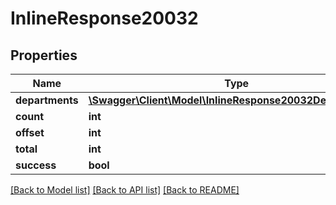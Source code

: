 # InlineResponse20032

## Properties
Name | Type | Description | Notes
------------ | ------------- | ------------- | -------------
**departments** | [**\Swagger\Client\Model\InlineResponse20032Departments[]**](InlineResponse20032Departments.md) |  | [optional] 
**count** | **int** |  | [optional] 
**offset** | **int** |  | [optional] 
**total** | **int** |  | [optional] 
**success** | **bool** |  | [optional] 

[[Back to Model list]](../../README.md#documentation-for-models) [[Back to API list]](../../README.md#documentation-for-api-endpoints) [[Back to README]](../../README.md)

